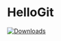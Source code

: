 # HelloGit
[![Downloads](https://img.shields.io/github/downloads/terry-u16/MaterialChartPlugin/latest/total.svg?style=flat-square)](https://github.com/terry-u16/MaterialChartPlugin/releases/latest)
